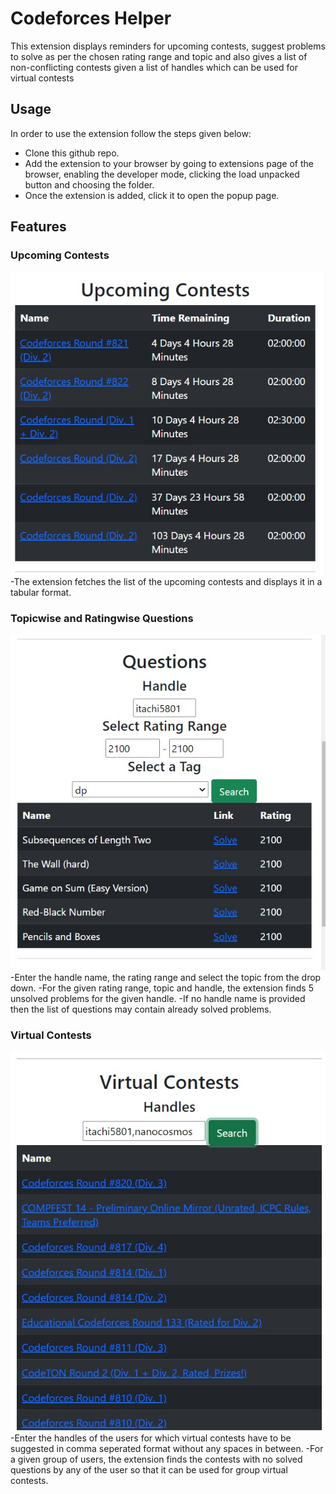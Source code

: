 # Codeforces Helper

This extension displays reminders for upcoming contests, suggest problems to solve as per the chosen rating range and topic and also gives a list of non-conflicting contests given a list of handles which can be used for virtual contests <br>


## Usage

In order to use the extension follow the steps given below:

- Clone this github repo.
- Add the extension to your browser by going to extensions page of the browser, enabling the developer mode, clicking the load unpacked button and choosing the folder.
- Once the extension is added, click it to open the popup page.

## Features

### Upcoming Contests
![1](media/upcomingcontests.jpeg)
<br>
-The extension fetches the list of the upcoming contests and displays it in a tabular format.

### Topicwise and Ratingwise Questions
![2](media/questions.jpeg)
<br>
-Enter the handle name, the rating range and select the topic from the drop down. 
-For the given rating range, topic and handle, the extension finds 5 unsolved problems for the given handle. 
-If no handle name is provided then the list of questions may contain already solved problems.
### Virtual Contests
![3](media/virtualcontests.jpeg)
<br>
-Enter the handles of the users for which virtual contests have to be suggested in comma seperated format without any spaces in between. 
-For a given group of users, the extension finds the contests with no solved questions by any of the user so that it can be used for group virtual contests.




